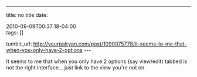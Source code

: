 ---
title: no title
date:

 2010-09-09T00:37:18-04:00  
tags:  []

tumblr_url:
http://yourpalryan.com/post/1090075778/it-seems-to-me-that-when-you-only-have-2-options
\-\--

It seems to me that when you only have 2 options (say view/edit) tabbed
is not the right interface... just link to the view you're not on.
